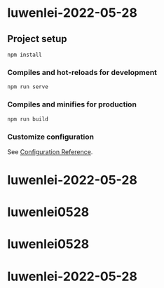 # luwenlei-2022-05-28

## Project setup
```
npm install
```

### Compiles and hot-reloads for development
```
npm run serve
```

### Compiles and minifies for production
```
npm run build
```

### Customize configuration
See [Configuration Reference](https://cli.vuejs.org/config/).
# luwenlei-2022-05-28
# luwenlei0528
# luwenlei0528
# luwenlei-2022-05-28
